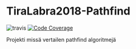 # TiraLabra2018-Pathfind
![travis](https://travis-ci.org/ArkMus/TiraLabra2018-Pathfind.svg?branch=master)
[![Code Coverage](https://img.shields.io/codecov/c/github/ArkMus/TiraLabra2018-Pathfind/master.svg)](https://codecov.io/github/ArkMus/TiraLabra2018-Pathfind/)

Projekti missä vertailen pathfind algoritmejä

